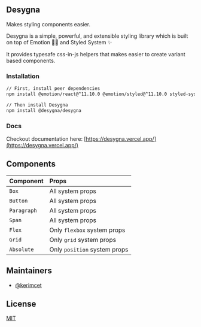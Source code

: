 ## Desygna

Makes styling components easier.

Desygna is a simple, powerful, and extensible styling library which is built on
top of Emotion 👩‍🎤 and Styled System ✨

It provides typesafe css-in-js helpers that makes easier to create variant based
components.

### Installation

```bash
// First, install peer dependencies
npm install @emotion/react@^11.10.0 @emotion/styled@^11.10.0 styled-system@^5.1.5

// Then install Desygna
npm install @desygna/desygna
```

### Docs

Checkout documentation here:
[https://desygna.vercel.app/](https://desygna.vercel.app/)

## Components

| Component   | Props                        |
| :---------- | :--------------------------- |
| `Box`       | All system props             |
| `Button`    | All system props             |
| `Paragraph` | All system props             |
| `Span`      | All system props             |
| `Flex`      | Only `flexbox` system props  |
| `Grid`      | Only `grid` system props     |
| `Absolute`  | Only `position` system props |

## Maintainers

- [@kerimcet](https://www.github.com/kerimcet)

## License

[MIT](https://choosealicense.com/licenses/mit/)
